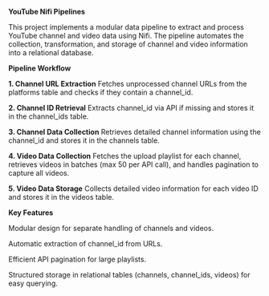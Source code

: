 **YouTube Nifi Pipelines**

This project implements a modular data pipeline to extract and process YouTube channel and video data using Nifi. The pipeline automates the collection, transformation, and storage of channel and video information into a relational database.

**Pipeline Workflow**

  **1. Channel URL Extraction**
    Fetches unprocessed channel URLs from the platforms table and checks if they contain a channel_id.

  **2. Channel ID Retrieval**
    Extracts channel_id via API if missing and stores it in the channel_ids table.

  **3. Channel Data Collection**
    Retrieves detailed channel information using the channel_id and stores it in the channels table.

  **4. Video Data Collection**
    Fetches the upload playlist for each channel, retrieves videos in batches (max 50 per API call), and handles pagination to capture all videos.

  **5. Video Data Storage**
    Collects detailed video information for each video ID and stores it in the videos table.

    

**Key Features**

Modular design for separate handling of channels and videos.

Automatic extraction of channel_id from URLs.

Efficient API pagination for large playlists.

Structured storage in relational tables (channels, channel_ids, videos) for easy querying.
